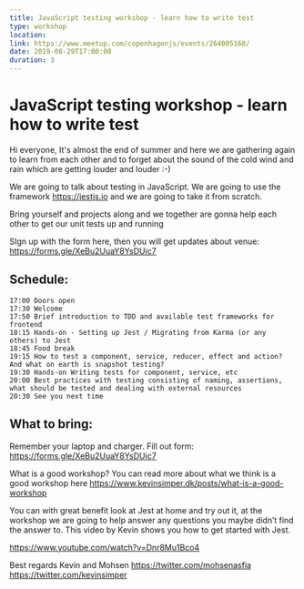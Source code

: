```yaml
---
title: JavaScript testing workshop - learn how to write test
type: workshop
location:
link: https://www.meetup.com/copenhagenjs/events/264005168/
date: 2019-08-29T17:00:00
duration: 3
---
```


# JavaScript testing workshop - learn how to write test

Hi everyone, It's almost the end of summer and here we are gathering again to learn from each other and to forget about the sound of the cold wind and rain which are getting louder and louder :-)

We are going to talk about testing in JavaScript. We are going to use the framework https://jestjs.io and we are going to take it from scratch.

Bring yourself and projects along and we together are gonna help each other to get our unit tests up and running

SIgn up with the form here, then you will get updates about venue:
https://forms.gle/XeBu2UuaY8YsDUic7

## Schedule:

    17:00 Doors open
    17:30 Welcome
    17:50 Brief introduction to TDD and available test frameworks for frontend
    18:15 Hands-on - Setting up Jest / Migrating from Karma (or any others) to Jest
    18:45 Food break
    19:15 How to test a component, service, reducer, effect and action? And what on earth is snapshot testing?
    19:30 Hands-on Writing tests for component, service, etc
    20:00 Best practices with testing consisting of naming, assertions, what should be tested and dealing with external resources
    20:30 See you next time

## What to bring:

Remember your laptop and charger.
Fill out form: https://forms.gle/XeBu2UuaY8YsDUic7

What is a good workshop? You can read more about what we think is a good workshop here https://www.kevinsimper.dk/posts/what-is-a-good-workshop

You can with great benefit look at Jest at home and try out it, at the workshop we are going to help answer any questions you maybe didn’t find the answer to.
This video by Kevin shows you how to get started with Jest.

https://www.youtube.com/watch?v=Dnr8Mu1Bco4

Best regards
Kevin and Mohsen
https://twitter.com/mohsenasfia
https://twitter.com/kevinsimper
